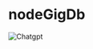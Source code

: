 # nodeGigDb

![Chatgpt](https://github.com/kfiddle/nodeGigDb/assets/68034977/f10df3fa-c14a-4b2c-9f9a-fae7d9cf3103)

